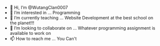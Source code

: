 - 👋 Hi, I’m @WutangClan0007
- 👀 I’m interested in ... Programming
- 🌱 I’m currently teaching ... Website Development at the best school on the planet!!!
- 💞️ I’m looking to collaborate on ... Whatever programming assignment is available to work on
- 📫 How to reach me ... You Can't

<!---
WutangClan0007/WutangClan0007 is a ✨ special ✨ repository because its `README.md` (this file) appears on your GitHub profile.
You can click the Preview link to take a look at your changes.
--->
